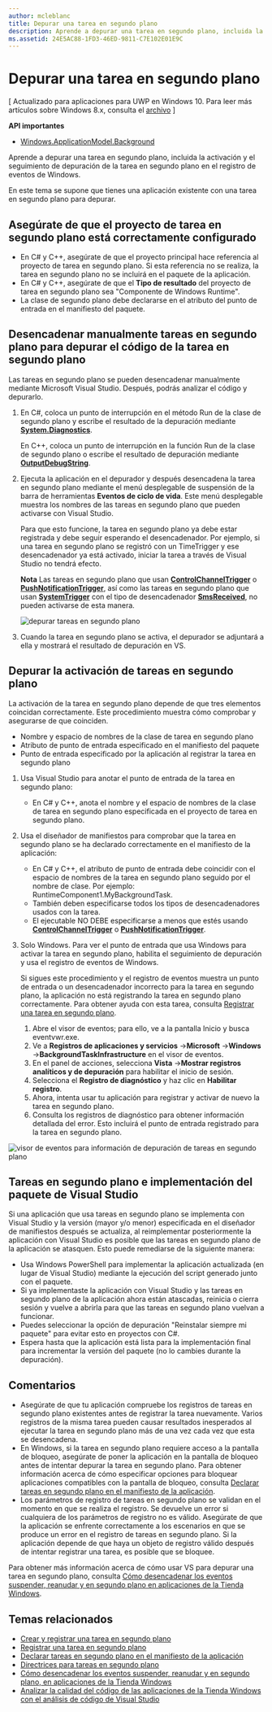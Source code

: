 ```yaml
---
author: mcleblanc
title: Depurar una tarea en segundo plano
description: Aprende a depurar una tarea en segundo plano, incluida la activación y el seguimiento de depuración de la tarea en segundo plano en el registro de eventos de Windows.
ms.assetid: 24E5AC88-1FD3-46ED-9811-C7E102E01E9C
---
```


# Depurar una tarea en segundo plano


\[ Actualizado para aplicaciones para UWP en Windows 10. Para leer más artículos sobre Windows 8.x, consulta el [archivo](http://go.microsoft.com/fwlink/p/?linkid=619132) \]


**API importantes**

-   [Windows.ApplicationModel.Background](https://msdn.microsoft.com/library/windows/apps/br224847)

Aprende a depurar una tarea en segundo plano, incluida la activación y el seguimiento de depuración de la tarea en segundo plano en el registro de eventos de Windows.

En este tema se supone que tienes una aplicación existente con una tarea en segundo plano para depurar.

## Asegúrate de que el proyecto de tarea en segundo plano está correctamente configurado


-   En C# y C++, asegúrate de que el proyecto principal hace referencia al proyecto de tarea en segundo plano. Si esta referencia no se realiza, la tarea en segundo plano no se incluirá en el paquete de la aplicación.
-   En C# y C++, asegúrate de que el **Tipo de resultado** del proyecto de tarea en segundo plano sea "Componente de Windows Runtime".
-   La clase de segundo plano debe declararse en el atributo del punto de entrada en el manifiesto del paquete.

## Desencadenar manualmente tareas en segundo plano para depurar el código de la tarea en segundo plano


Las tareas en segundo plano se pueden desencadenar manualmente mediante Microsoft Visual Studio. Después, podrás analizar el código y depurarlo.

1.  En C#, coloca un punto de interrupción en el método Run de la clase de segundo plano y escribe el resultado de la depuración mediante [**System.Diagnostics**](https://msdn.microsoft.com/library/windows/apps/xaml/hh441592.aspx).

    En C++, coloca un punto de interrupción en la función Run de la clase de segundo plano o escribe el resultado de depuración mediante [**OutputDebugString**](https://msdn.microsoft.com/library/windows/desktop/aa363362).

2.  Ejecuta la aplicación en el depurador y después desencadena la tarea en segundo plano mediante el menú desplegable de suspensión de la barra de herramientas **Eventos de ciclo de vida**. Este menú desplegable muestra los nombres de las tareas en segundo plano que pueden activarse con Visual Studio.

    Para que esto funcione, la tarea en segundo plano ya debe estar registrada y debe seguir esperando el desencadenador. Por ejemplo, si una tarea en segundo plano se registró con un TimeTrigger y ese desencadenador ya está activado, iniciar la tarea a través de Visual Studio no tendrá efecto.

    **Nota**  Las tareas en segundo plano que usan [**ControlChannelTrigger**](https://msdn.microsoft.com/library/windows/apps/hh701032) o [**PushNotificationTrigger**](https://msdn.microsoft.com/library/windows/apps/hh700543), así como las tareas en segundo plano que usan [**SystemTrigger**](https://msdn.microsoft.com/library/windows/apps/br224838) con el tipo de desencadenador [**SmsReceived**](https://msdn.microsoft.com/library/windows/apps/br224839), no pueden activarse de esta manera.     

    ![depurar tareas en segundo plano](images/debugging-activation.png)

3.  Cuando la tarea en segundo plano se activa, el depurador se adjuntará a ella y mostrará el resultado de depuración en VS.

## Depurar la activación de tareas en segundo plano


La activación de la tarea en segundo plano depende de que tres elementos coincidan correctamente. Este procedimiento muestra cómo comprobar y asegurarse de que coinciden.

-   Nombre y espacio de nombres de la clase de tarea en segundo plano
-   Atributo de punto de entrada especificado en el manifiesto del paquete
-   Punto de entrada especificado por la aplicación al registrar la tarea en segundo plano

1.  Usa Visual Studio para anotar el punto de entrada de la tarea en segundo plano:

    -   En C# y C++, anota el nombre y el espacio de nombres de la clase de tarea en segundo plano especificada en el proyecto de tarea en segundo plano.

2.  Usa el diseñador de manifiestos para comprobar que la tarea en segundo plano se ha declarado correctamente en el manifiesto de la aplicación:

    -   En C# y C++, el atributo de punto de entrada debe coincidir con el espacio de nombres de la tarea en segundo plano seguido por el nombre de clase. Por ejemplo: RuntimeComponent1.MyBackgroundTask.
    -   También deben especificarse todos los tipos de desencadenadores usados con la tarea.
    -   El ejecutable NO DEBE especificarse a menos que estés usando [**ControlChannelTrigger**](https://msdn.microsoft.com/library/windows/apps/hh701032) o [**PushNotificationTrigger**](https://msdn.microsoft.com/library/windows/apps/hh700543).

3.  Solo Windows. Para ver el punto de entrada que usa Windows para activar la tarea en segundo plano, habilita el seguimiento de depuración y usa el registro de eventos de Windows.

    Si sigues este procedimiento y el registro de eventos muestra un punto de entrada o un desencadenador incorrecto para la tarea en segundo plano, la aplicación no está registrando la tarea en segundo plano correctamente. Para obtener ayuda con esta tarea, consulta [Registrar una tarea en segundo plano](register-a-background-task.md).

    1.  Abre el visor de eventos; para ello, ve a la pantalla Inicio y busca eventvwr.exe.
    2.  Ve a **Registros de aplicaciones y servicios** -&gt;**Microsoft** -&gt;**Windows** -&gt;**BackgroundTaskInfrastructure** en el visor de eventos.
    3.  En el panel de acciones, selecciona **Vista** -&gt;**Mostrar registros analíticos y de depuración** para habilitar el inicio de sesión.
    4.  Selecciona el **Registro de diagnóstico** y haz clic en **Habilitar registro**.
    5.  Ahora, intenta usar tu aplicación para registrar y activar de nuevo la tarea en segundo plano.
    6.  Consulta los registros de diagnóstico para obtener información detallada del error. Esto incluirá el punto de entrada registrado para la tarea en segundo plano.

![visor de eventos para información de depuración de tareas en segundo plano](images/event-viewer.png)

## Tareas en segundo plano e implementación del paquete de Visual Studio


Si una aplicación que usa tareas en segundo plano se implementa con Visual Studio y la versión (mayor y/o menor) especificada en el diseñador de manifiestos después se actualiza, al reimplementar posteriormente la aplicación con Visual Studio es posible que las tareas en segundo plano de la aplicación se atasquen. Esto puede remediarse de la siguiente manera:

-   Usa Windows PowerShell para implementar la aplicación actualizada (en lugar de Visual Studio) mediante la ejecución del script generado junto con el paquete.
-   Si ya implementaste la aplicación con Visual Studio y las tareas en segundo plano de la aplicación ahora están atascadas, reinicia o cierra sesión y vuelve a abrirla para que las tareas en segundo plano vuelvan a funcionar.
-   Puedes seleccionar la opción de depuración "Reinstalar siempre mi paquete" para evitar esto en proyectos con C#.
-   Espera hasta que la aplicación está lista para la implementación final para incrementar la versión del paquete (no lo cambies durante la depuración).

## Comentarios


-   Asegúrate de que tu aplicación compruebe los registros de tareas en segundo plano existentes antes de registrar la tarea nuevamente. Varios registros de la misma tarea pueden causar resultados inesperados al ejecutar la tarea en segundo plano más de una vez cada vez que esta se desencadena.
-   En Windows, si la tarea en segundo plano requiere acceso a la pantalla de bloqueo, asegúrate de poner la aplicación en la pantalla de bloqueo antes de intentar depurar la tarea en segundo plano. Para obtener información acerca de cómo especificar opciones para bloquear aplicaciones compatibles con la pantalla de bloqueo, consulta [Declarar tareas en segundo plano en el manifiesto de la aplicación](declare-background-tasks-in-the-application-manifest.md).
-   Los parámetros de registro de tareas en segundo plano se validan en el momento en que se realiza el registro. Se devuelve un error si cualquiera de los parámetros de registro no es válido. Asegúrate de que la aplicación se enfrente correctamente a los escenarios en que se produce un error en el registro de tareas en segundo plano. Si la aplicación depende de que haya un objeto de registro válido después de intentar registrar una tarea, es posible que se bloquee.

Para obtener más información acerca de cómo usar VS para depurar una tarea en segundo plano, consulta [Cómo desencadenar los eventos suspender, reanudar y en segundo plano en aplicaciones de la Tienda Windows](https://msdn.microsoft.com/library/windows/apps/xaml/hh974425.aspx).

## Temas relacionados

* [Crear y registrar una tarea en segundo plano](create-and-register-a-background-task.md)
* [Registrar una tarea en segundo plano](register-a-background-task.md)
* [Declarar tareas en segundo plano en el manifiesto de la aplicación](declare-background-tasks-in-the-application-manifest.md)
* [Directrices para tareas en segundo plano](guidelines-for-background-tasks.md)
* [Cómo desencadenar los eventos suspender, reanudar y en segundo plano, en aplicaciones de la Tienda Windows](https://msdn.microsoft.com/library/windows/apps/xaml/hh974425.aspx)
* [Analizar la calidad del código de las aplicaciones de la Tienda Windows con el análisis de código de Visual Studio](https://msdn.microsoft.com/library/windows/apps/xaml/hh441471.aspx)

 

 





<!--HONumber=May16_HO2-->


